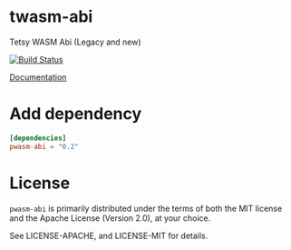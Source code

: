 # twasm-abi
Tetsy WASM Abi (Legacy and new)

[![Build Status](https://travis-ci.org/paritytech/pwasm-abi.svg?branch=master)](https://travis-ci.org/paritytech/pwasm-abi)

[Documentation](https://paritytech.github.io/pwasm-abi/pwasm_abi/)

# Add dependency

```toml
[dependencies]
pwasm-abi = "0.2"
```
# License

`pwasm-abi` is primarily distributed under the terms of both the MIT
license and the Apache License (Version 2.0), at your choice.

See LICENSE-APACHE, and LICENSE-MIT for details.
